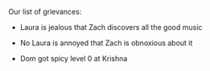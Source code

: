 Our list of grievances:

 - Laura is jealous that Zach discovers all the good music
 
  - No Laura is annoyed that Zach is obnoxious about it

 - Dom got spicy level 0 at Krishna
